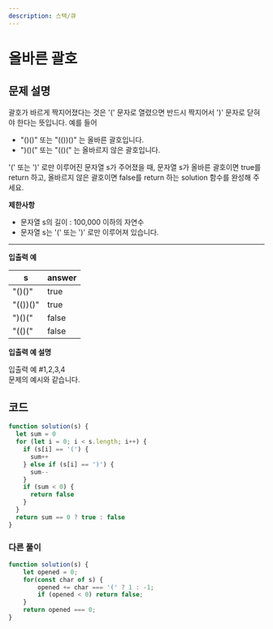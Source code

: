 ```yaml
---
description: 스택/큐
---
```


# 올바른 괄호

## **문제 설명**

괄호가 바르게 짝지어졌다는 것은 '(' 문자로 열렸으면 반드시 짝지어서 ')' 문자로 닫혀야 한다는 뜻입니다. 예를 들어

* "()()" 또는 "(())()" 는 올바른 괄호입니다.
* ")()(" 또는 "(()(" 는 올바르지 않은 괄호입니다.

'(' 또는 ')' 로만 이루어진 문자열 s가 주어졌을 때, 문자열 s가 올바른 괄호이면 true를 return 하고, 올바르지 않은 괄호이면 false를 return 하는 solution 함수를 완성해 주세요.

**제한사항**

* 문자열 s의 길이 : 100,000 이하의 자연수
* 문자열 s는 '(' 또는 ')' 로만 이루어져 있습니다.

***

**입출력 예**

| s        | answer |
| -------- | ------ |
| "()()"   | true   |
| "(())()" | true   |
| ")()("   | false  |
| "(()("   | false  |

**입출력 예 설명**

입출력 예 #1,2,3,4\
문제의 예시와 같습니다.



## 코드

```javascript
function solution(s) {
  let sum = 0
  for (let i = 0; i < s.length; i++) {
    if (s[i] == '(') {
      sum++
    } else if (s[i] == ')') {
      sum--
    }
    if (sum < 0) {
      return false
    }
  }
  return sum == 0 ? true : false
}
```

### 다른 풀이

```javascript
function solution(s) {
    let opened = 0;
    for(const char of s) {
        opened += char === '(' ? 1 : -1;
        if (opened < 0) return false;
    }
    return opened === 0;
}
```
